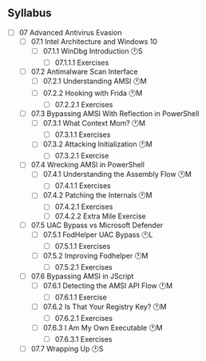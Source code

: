 ## Syllabus

- [ ] 07 Advanced Antivirus Evasion
  - [ ] 07.1 Intel Architecture and Windows 10
    - [ ] 07.1.1 WinDbg Introduction 🕐S
      - [ ] 07.1.1.1 Exercises
  - [ ] 07.2 Antimalware Scan Interface
    - [ ] 07.2.1 Understanding AMSI 🕐M
    - [ ] 07.2.2 Hooking with Frida 🕐M
      - [ ] 07.2.2.1 Exercises
  - [ ] 07.3 Bypassing AMSI With Reflection in PowerShell
    - [ ] 07.3.1 What Context Mom? 🕐M
      - [ ] 07.3.1.1 Exercises
    - [ ] 07.3.2 Attacking Initialization 🕐M
      - [ ] 07.3.2.1 Exercise
  - [ ] 07.4 Wrecking AMSI in PowerShell
    - [ ] 07.4.1 Understanding the Assembly Flow 🕐M
      - [ ] 07.4.1.1 Exercises
    - [ ] 07.4.2 Patching the Internals 🕐M
      - [ ] 07.4.2.1 Exercises
      - [ ] 07.4.2.2 Extra Mile Exercise
  - [ ] 07.5 UAC Bypass vs Microsoft Defender
    - [ ] 07.5.1 FodHelper UAC Bypass 🕐L
      - [ ] 07.5.1.1 Exercises
    - [ ] 07.5.2 Improving Fodhelper 🕐M
      - [ ] 07.5.2.1 Exercises
  - [ ] 07.6 Bypassing AMSI in JScript
    - [ ] 07.6.1 Detecting the AMSI API Flow 🕐M
      - [ ] 07.6.1.1 Exercise
    - [ ] 07.6.2 Is That Your Registry Key? 🕐M
      - [ ] 07.6.2.1 Exercises
    - [ ] 07.6.3 I Am My Own Executable 🕐M
      - [ ] 07.6.3.1 Exercises
  - [ ] 07.7 Wrapping Up 🕐S
